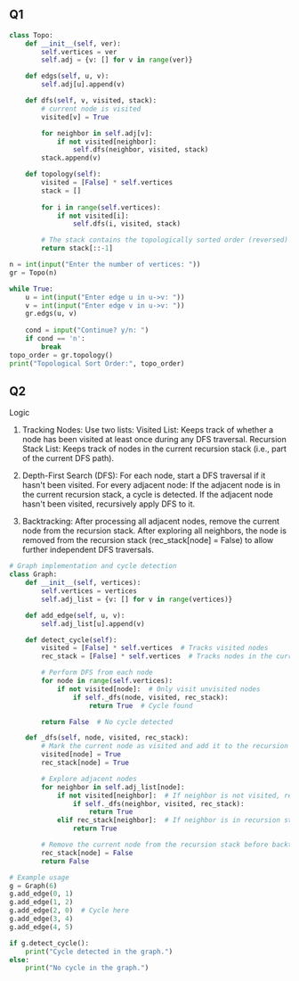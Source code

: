## Q1
```python
class Topo:
    def __init__(self, ver):
        self.vertices = ver
        self.adj = {v: [] for v in range(ver)}

    def edgs(self, u, v):
        self.adj[u].append(v)

    def dfs(self, v, visited, stack):
        # current node is visited
        visited[v] = True

        for neighbor in self.adj[v]:
            if not visited[neighbor]:
                self.dfs(neighbor, visited, stack)
        stack.append(v)

    def topology(self):
        visited = [False] * self.vertices
        stack = []
        
        for i in range(self.vertices):
            if not visited[i]:
                self.dfs(i, visited, stack)

        # The stack contains the topologically sorted order (reversed)
        return stack[::-1]

n = int(input("Enter the number of vertices: "))
gr = Topo(n)

while True:
    u = int(input("Enter edge u in u->v: "))
    v = int(input("Enter edge v in u->v: "))
    gr.edgs(u, v)
    
    cond = input("Continue? y/n: ")
    if cond == 'n':
        break
topo_order = gr.topology()
print("Topological Sort Order:", topo_order)
```

## Q2
Logic
1) Tracking Nodes:
Use two lists:
Visited List: Keeps track of whether a node has been visited at least once during any DFS traversal.
Recursion Stack List: Keeps track of nodes in the current recursion stack (i.e., part of the current DFS path).

2) Depth-First Search (DFS):
For each node, start a DFS traversal if it hasn't been visited.
For every adjacent node:
If the adjacent node is in the current recursion stack, a cycle is detected.
If the adjacent node hasn't been visited, recursively apply DFS to it.

3) Backtracking:
After processing all adjacent nodes, remove the current node from the recursion stack.
After exploring all neighbors, the node is removed from the recursion stack (rec_stack[node] = False) to allow further independent DFS traversals.
```python
# Graph implementation and cycle detection
class Graph:
    def __init__(self, vertices):
        self.vertices = vertices
        self.adj_list = {v: [] for v in range(vertices)}

    def add_edge(self, u, v):
        self.adj_list[u].append(v)

    def detect_cycle(self):
        visited = [False] * self.vertices  # Tracks visited nodes
        rec_stack = [False] * self.vertices  # Tracks nodes in the current recursion stack

        # Perform DFS from each node
        for node in range(self.vertices):
            if not visited[node]:  # Only visit unvisited nodes
                if self._dfs(node, visited, rec_stack):
                    return True  # Cycle found

        return False  # No cycle detected

    def _dfs(self, node, visited, rec_stack):
        # Mark the current node as visited and add it to the recursion stack
        visited[node] = True
        rec_stack[node] = True

        # Explore adjacent nodes
        for neighbor in self.adj_list[node]:
            if not visited[neighbor]:  # If neighbor is not visited, recurse
                if self._dfs(neighbor, visited, rec_stack):
                    return True
            elif rec_stack[neighbor]:  # If neighbor is in recursion stack, cycle detected
                return True

        # Remove the current node from the recursion stack before backtracking
        rec_stack[node] = False
        return False

# Example usage
g = Graph(6)
g.add_edge(0, 1)
g.add_edge(1, 2)
g.add_edge(2, 0)  # Cycle here
g.add_edge(3, 4)
g.add_edge(4, 5)

if g.detect_cycle():
    print("Cycle detected in the graph.")
else:
    print("No cycle in the graph.")

```